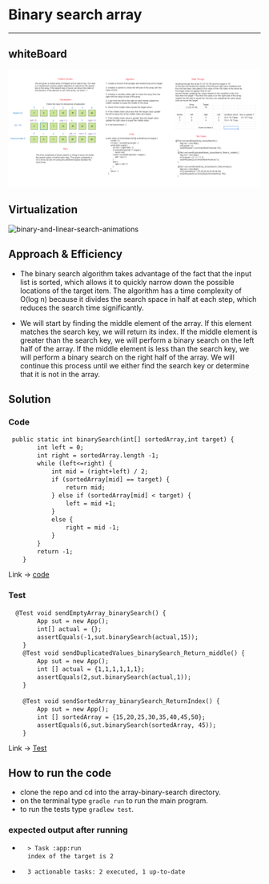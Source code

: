 # Binary search array

---

## whiteBoard

![whiteboard](./binarySearch.PNG)

## Virtualization
![binary-and-linear-search-animations](https://user-images.githubusercontent.com/60603704/230966462-7d17e971-723f-4a04-8406-1930bb8ba8db.gif)

## Approach & Efficiency

- The binary search algorithm takes advantage of the fact that the input list is sorted, which allows it to quickly narrow down the possible locations of the target item. The algorithm has a time complexity of O(log n) because it divides the search space in half at each step, which reduces the search time significantly.

- We will start by finding the middle element of the array. If this element matches the search key, we will return its index. If the middle element is greater than the search key, we will perform a binary search on the left half of the array. If the middle element is less than the search key, we will perform a binary search on the right half of the array. We will continue this process until we either find the search key or determine that it is not in the array.

## Solution

### Code

```
 public static int binarySearch(int[] sortedArray,int target) {
        int left = 0;
        int right = sortedArray.length -1;
        while (left<=right) {
            int mid = (right+left) / 2;
            if (sortedArray[mid] == target) {
                return mid;
            } else if (sortedArray[mid] < target) {
                left = mid +1;
            }
            else {
                right = mid -1;
            }
        }
        return -1;
    }
```

Link -> [code](./app/src/main/java/array/binary/search/App.java)

### Test

```
  @Test void sendEmptyArray_binarySearch() {
        App sut = new App();
        int[] actual = {};
        assertEquals(-1,sut.binarySearch(actual,15));
    }
    @Test void sendDuplicatedValues_binarySearch_Return_middle() {
        App sut = new App();
        int [] actual = {1,1,1,1,1,1};
        assertEquals(2,sut.binarySearch(actual,1));
    }

    @Test void sendSortedArray_binarySearch_ReturnIndex() {
        App sut = new App();
        int [] sortedArray = {15,20,25,30,35,40,45,50};
        assertEquals(6,sut.binarySearch(sortedArray, 45));
    }
```

Link -> [Test](./app/src/test/java/array/binary/search/AppTest.java)


## How to run the code 

- clone the repo and cd into the array-binary-search directory.
- on the terminal type `gradle run` to run the main program.
- to run the tests type `gradlew test`.


### expected output after running 
- ```
    > Task :app:run
    index of the target is 2
    ```
- ```
    3 actionable tasks: 2 executed, 1 up-to-date
    ```